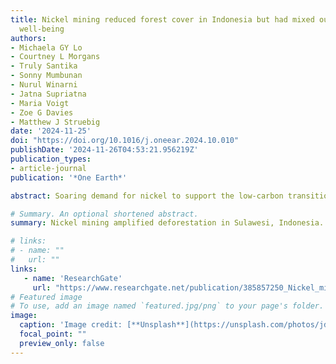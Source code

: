 ```yaml
---
title: Nickel mining reduced forest cover in Indonesia but had mixed outcomes for
  well-being
authors:
- Michaela GY Lo
- Courtney L Morgans
- Truly Santika
- Sonny Mumbunan
- Nurul Winarni
- Jatna Supriatna
- Maria Voigt
- Zoe G Davies
- Matthew J Struebig
date: '2024-11-25'
doi: "https://doi.org/10.1016/j.oneear.2024.10.010"
publishDate: '2024-11-26T04:53:21.956219Z'
publication_types:
- article-journal
publication: '*One Earth*'

abstract: Soaring demand for nickel to support the low-carbon transition is driving extensive mining in mineral-rich countries, but the environmental and social impacts of nickel mining remain underexplored. Here, we use a counterfactual approach to examine nickel-mining outcomes on forests and the well-being of nearby communities in Sulawesi, Indonesia—a region renowned for its biodiverse tropical forests and now a global center of nickel production. By examining changes across 7,721 villages between 2011 and 2018, we show that deforestation in nickel-mining villages nearly doubled. During the early stages of mining, environmental well-being, living standards, and education outcomes declined, but improvements were observed in health, infrastructure, and social relations. Environmental well-being continued to substantially deteriorate in the later stages of mining production, especially in villages with already high poverty. These findings highlight the environmental and social consequences of nickel mining, underscoring the need for greater accountability of local outcomes if the sector is to support a just and sustainable low-carbon transition.

# Summary. An optional shortened abstract.
summary: Nickel mining amplified deforestation in Sulawesi, Indonesia. Mining led to mixed outcomes for the well-being of local communities.

# links:
# - name: ""
#   url: ""
links: 
   - name: 'ResearchGate'
     url: "https://www.researchgate.net/publication/385857250_Nickel_mining_reduced_forest_cover_in_Indonesia_but_had_mixed_outcomes_for_well-being"
# Featured image
# To use, add an image named `featured.jpg/png` to your page's folder. 
image:
  caption: 'Image credit: [**Unsplash**](https://unsplash.com/photos/jdD8gXaTZsc)'
  focal_point: ""
  preview_only: false
---
```

